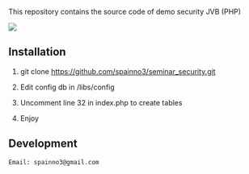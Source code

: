 This repository contains the source code of demo security JVB (PHP)

![](http://jvb-corp.com/img/logo.png)

## Installation

1. git clone https://github.com/spainno3/seminar_security.git

2. Edit config db in /libs/config

3. Uncomment line 32 in index.php to create tables

4. Enjoy

## Development
```sh
Email: spainno3@gmail.com
```
